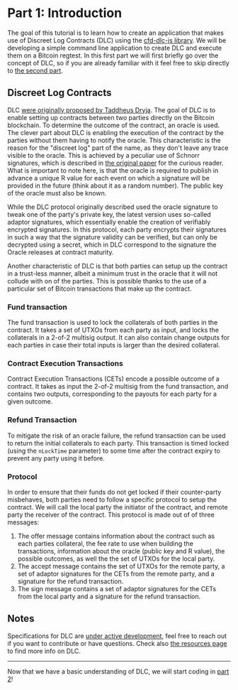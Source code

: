 # Part 1: Introduction

The goal of this tutorial is to learn how to create an application that makes use of Discreet Log Contracts (DLC) using the [cfd-dlc-js library](https://github.com/p2pderivatives/cfd-dlc-js).
We will be developing a simple command line application to create DLC and execute them on a Bitcoin regtest.
In this first part we will first briefly go over the concept of DLC, so if you are already familiar with it feel free to skip directly to [the second part](./part2.md).

## Discreet Log Contracts

DLC [were originally proposed by Taddheus Dryja](https://adiabat.github.io/dlc.pdf).
The goal of DLC is to enable setting up contracts between two parties directly on the Bitcoin blockchain.
To determine the outcome of the contract, an oracle is used.
The clever part about DLC is enabling the execution of the contract by the parties without them having to notify the oracle.
This characteristic is the reason for the "discreet log" part of the name, as they don't leave any trace visible to the oracle.
This is achieved by a peculiar use of Schnorr signatures, which is described in [the original paper](https://adiabat.github.io/dlc.pdf) for the curious reader.
What is important to note here, is that the oracle is required to publish in advance a unique R value for each event on which a signature will be provided in the future (think about it as a random number).
The public key of the oracle must also be known.

While the DLC protocol originally described used the oracle signature to tweak one of the party's private key, the latest version uses so-called adaptor signatures, which essentially enable the creation of verifiably encrypted signatures.
In this protocol, each party encrypts their signatures in such a way that the signature validity can be verified, but can only be decrypted using a secret, which in DLC correspond to the signature the Oracle releases at contract maturity.

Another characteristic of DLC is that both parties can setup up the contract in a trust-less manner, albeit a minimum trust in the oracle that it will not collude with on of the parties.
This is possible thanks to the use of a particular set of Bitcoin transactions that make up the contract.

### Fund transaction

The fund transaction is used to lock the collaterals of both parties in the contract. It takes a set of UTXOs from each party as input, and locks the collaterals in a 2-of-2 multisig output.
It can also contain change outputs for each parties in case their total inputs is larger than the desired collateral.

### Contract Execution Transactions

Contract Execution Transactions (CETs) encode a possible outcome of a contract.
It takes as input the 2-of-2 multisig from the fund transaction, and contains two outputs, corresponding to the payouts for each party for a given outcome.


### Refund Transaction

To mitigate the risk of an oracle failure, the refund transaction can be used to return the initial collaterals to each party.
This transaction is timed locked (using the `nLockTime` parameter) to some time after the contract expiry to prevent any party using it before.

### Protocol

In order to ensure that their funds do not get locked if their counter-party misbehaves, both parties need to follow a specific protocol to setup the contract.
We will call the local party the initiator of the contract, and remote party the receiver of the contract.
This protocol is made out of of three messages:

1. The offer message contains information about the contract such as each parties collateral, the fee rate to use when building the transactions, information about the oracle (public key and R value), the possible outcomes, as well the the set of UTXOs for the local party.
1. The accept message contains the set of UTXOs for the remote party, a set of adaptor signatures for the CETs from the remote party, and a signature for the refund transaction.
1. The sign message contains a set of adaptor signatures for the CETs from the local party and a signature for the refund transaction.

## Notes

Specifications for DLC are [under active development](https://github.com/discreetlogcontracts/dlcspecs/), feel free to reach out if you want to contribute or have questions.
Check also [the resources page](https://github.com/discreetlogcontracts/dlcspecs/blob/master/Resources.md) to find more info on DLC.

---

Now that we have a basic understanding of DLC, we will start coding in [part 2](./part2.md)!

